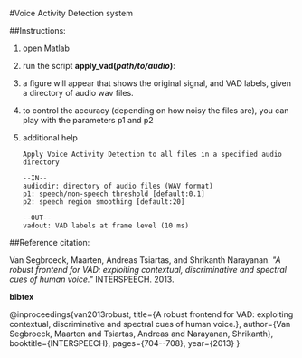 #Voice Activity Detection system

##Instructions:

1. open Matlab

2. run the script **apply_vad(_path/to/audio_)**: 

3. a figure will appear that shows the original signal, and VAD labels, given a directory of audio wav files.

4. to control the accuracy (depending on how noisy the files are), you can play with the parameters p1 and p2

5. additional help 

       Apply Voice Activity Detection to all files in a specified audio directory

       --IN--
       audiodir: directory of audio files (WAV format)
       p1: speech/non-speech threshold [default:0.1]
       p2: speech region smoothing [default:20]

       --OUT--
       vadout: VAD labels at frame level (10 ms)


##Reference citation:

Van Segbroeck, Maarten, Andreas Tsiartas, and Shrikanth Narayanan. _"A robust frontend for VAD: exploiting contextual, discriminative and spectral cues of human voice."_ INTERSPEECH. 2013.

**bibtex**

@inproceedings{van2013robust,
  title={A robust frontend for VAD: exploiting contextual, discriminative and spectral cues of human voice.},
  author={Van Segbroeck, Maarten and Tsiartas, Andreas and Narayanan, Shrikanth},
  booktitle={INTERSPEECH},
  pages={704--708},
  year={2013}
}
